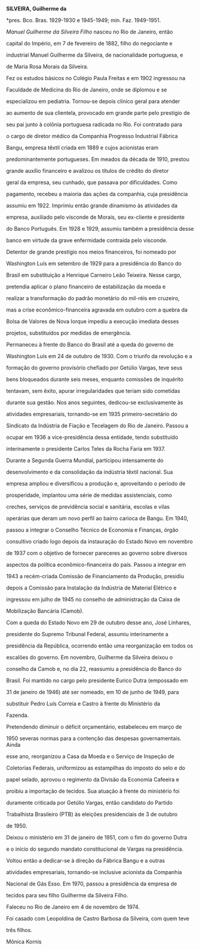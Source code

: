 **SILVEIRA, Guilherme da**



\*pres. Bco. Bras. 1929-1930 e 1945-1949; min. Faz. 1949-1951.



*Manuel Guilherme da Silveira Filho* nasceu no Rio de Janeiro, então

capital do Império, em 7 de fevereiro de 1882, filho do negociante e

industrial Manuel Guilherme da Silveira, de nacionalidade portuguesa, e

de Maria Rosa Morais da Silveira.



Fez os estudos básicos no Colégio Paula Freitas e em 1902 ingressou na

Faculdade de Medicina do Rio de Janeiro, onde se diplomou e se

especializou em pediatria. Tornou-se depois clínico geral para atender

ao aumento de sua clientela, provocado em grande parte pelo prestígio de

seu pai junto à colônia portuguesa radicada no Rio. Foi contratado para

o cargo de diretor médico da Companhia Progresso Industrial Fábrica

Bangu, empresa têxtil criada em 1889 e cujos acionistas eram

predominantemente portugueses. Em meados da década de 1910, prestou

grande auxílio financeiro e avalizou os títulos de crédito do diretor

geral da empresa, seu cunhado, que passava por dificuldades. Como

pagamento, recebeu a maioria das ações da companhia, cuja presidência

assumiu em 1922. Imprimiu então grande dinamismo às atividades da

empresa, auxiliado pelo visconde de Morais, seu ex-cliente e presidente

do Banco Português. Em 1928 e 1929, assumiu também a presidência desse

banco em virtude da grave enfermidade contraída pelo visconde.



Detentor de grande prestígio nos meios financeiros, foi nomeado por

Washington Luís em setembro de 1929 para a presidência do Banco do

Brasil em substituição a Henrique Carneiro Leão Teixeira. Nesse cargo,

pretendia aplicar o plano financeiro de estabilização da moeda e

realizar a transformação do padrão monetário do mil-réis em cruzeiro,

mas a crise econômico-financeira agravada em outubro com a quebra da

Bolsa de Valores de Nova Iorque impediu a execução imediata desses

projetos, substituídos por medidas de emergência.



Permaneceu à frente do Banco do Brasil até a queda do governo de

Washington Luís em 24 de outubro de 1930. Com o triunfo da revolução e a

formação do governo provisório chefiado por Getúlio Vargas, teve seus

bens bloqueados durante seis meses, enquanto comissões de inquérito

tentavam, sem êxito, apurar irregularidades que teriam sido cometidas

durante sua gestão. Nos anos seguintes, dedicou-se exclusivamente às

atividades empresariais, tornando-se em 1935 primeiro-secretário do

Sindicato da Indústria de Fiação e Tecelagem do Rio de Janeiro. Passou a

ocupar em 1936 a vice-presidência dessa entidade, tendo substituído

interinamente o presidente Carlos Teles da Rocha Faria em 1937.



Durante a Segunda Guerra Mundial, participou intensamente do

desenvolvimento e da consolidação da indústria têxtil nacional. Sua

empresa ampliou e diversificou a produção e, aproveitando o período de

prosperidade, implantou uma série de medidas assistenciais, como

creches, serviços de previdência social e sanitária, escolas e vilas

operárias que deram um novo perfil ao bairro carioca de Bangu. Em 1940,

passou a integrar o Conselho Técnico de Economia e Finanças, órgão

consultivo criado logo depois da instauração do Estado Novo em novembro

de 1937 com o objetivo de fornecer pareceres ao governo sobre diversos

aspectos da política econômico-financeira do país. Passou a integrar em

1943 a recém-criada Comissão de Financiamento da Produção, presidiu

depois a Comissão para Instalação da Indústria de Material Elétrico e

ingressou em julho de 1945 no conselho de administração da Caixa de

Mobilização Bancária (Camob).



Com a queda do Estado Novo em 29 de outubro desse ano, José Linhares,

presidente do Supremo Tribunal Federal, assumiu interinamente a

presidência da República, ocorrendo então uma reorganização em todos os

escalões do governo. Em novembro, Guilherme da Silveira deixou o

conselho da Camob e, no dia 22, reassumiu a presidência do Banco do

Brasil. Foi mantido no cargo pelo presidente Eurico Dutra (empossado em

31 de janeiro de 1946) até ser nomeado, em 10 de junho de 1949, para

substituir Pedro Luís Correia e Castro à frente do Ministério da

Fazenda.



Pretendendo diminuir o déficit orçamentário, estabeleceu em março de

1950 severas normas para a contenção das despesas governamentais. Ainda

esse ano, reorganizou a Casa da Moeda e o Serviço de Inspeção de

Coletorias Federais, uniformizou as estampilhas do imposto do selo e do

papel selado, aprovou o regimento da Divisão da Economia Cafeeira e

proibiu a importação de tecidos. Sua atuação à frente do ministério foi

duramente criticada por Getúlio Vargas, então candidato do Partido

Trabalhista Brasileiro (PTB) às eleições presidenciais de 3 de outubro

de 1950.



Deixou o ministério em 31 de janeiro de 1951, com o fim do governo Dutra

e o início do segundo mandato constitucional de Vargas na presidência.

Voltou então a dedicar-se à direção da Fábrica Bangu e a outras

atividades empresariais, tornando-se inclusive acionista da Companhia

Nacional de Gás Esso. Em 1970, passou a presidência da empresa de

tecidos para seu filho Guilherme da Silveira Filho.



Faleceu no Rio de Janeiro em 4 de novembro de 1974.



Foi casado com Leopoldina de Castro Barbosa da Silveira, com quem teve

três filhos.



Mônica Kornis



